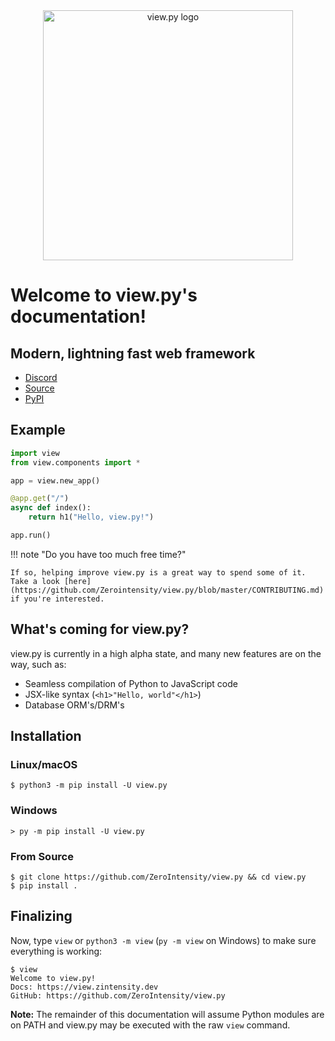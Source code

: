 <div align="center"><img src="https://raw.githubusercontent.com/ZeroIntensity/view.py/master/html/logo.png" alt="view.py logo" width=400 height=auto /></div>

# Welcome to view.py's documentation!

## Modern, lightning fast web framework

- [Discord](https://discord.gg/tZAfuWAbm2)
- [Source](https://github.com/ZeroIntensity/view.py)
- [PyPI](https://pypi.org/project/view.py)

## Example
```py
import view
from view.components import *

app = view.new_app()

@app.get("/")
async def index():
    return h1("Hello, view.py!")

app.run()
```

!!! note "Do you have too much free time?"

    If so, helping improve view.py is a great way to spend some of it. Take a look [here](https://github.com/Zerointensity/view.py/blob/master/CONTRIBUTING.md) if you're interested.

## What's coming for view.py?

view.py is currently in a high alpha state, and many new features are on the way, such as:

- Seamless compilation of Python to JavaScript code
- JSX-like syntax (`<h1>"Hello, world"</h1>`)
- Database ORM's/DRM's

## Installation

### Linux/macOS

```
$ python3 -m pip install -U view.py
```

### Windows

```
> py -m pip install -U view.py
```

### From Source

```
$ git clone https://github.com/ZeroIntensity/view.py && cd view.py
$ pip install .
```

## Finalizing

Now, type `view` or `python3 -m view` (`py -m view` on Windows) to make sure everything is working:

```
$ view
Welcome to view.py!
Docs: https://view.zintensity.dev
GitHub: https://github.com/ZeroIntensity/view.py
```

**Note:** The remainder of this documentation will assume Python modules are on PATH and view.py may be executed with the raw `view` command.
